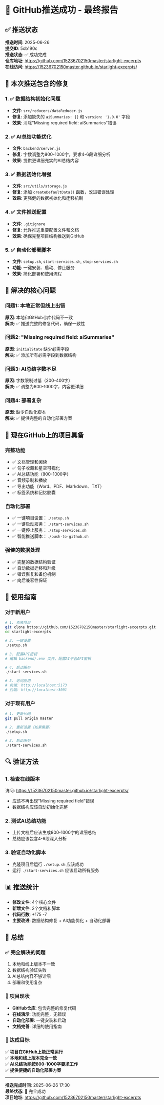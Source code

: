 # 🎉 GitHub推送成功 - 最终报告

## ✅ 推送状态

**推送时间**: 2025-06-26  
**提交ID**: 5cb190c  
**推送状态**: ✅ 成功完成  
**仓库地址**: https://github.com/15236702150master/starlight-excerpts  
**在线访问**: https://15236702150master.github.io/starlight-excerpts/

## 🔧 本次推送包含的修复

### 1. ✅ 数据结构初始化问题
- **文件**: `src/reducers/dataReducer.js`
- **修复**: 添加缺失的 `aiSummaries: {}` 和 `version: '1.0.0'` 字段
- **效果**: 消除"Missing required field: aiSummaries"错误

### 2. ✅ AI总结功能优化
- **文件**: `backend/server.js`
- **修复**: 字数调整为800-1000字，要求4-6段详细分析
- **效果**: 提供更详细充实的AI总结内容

### 3. ✅ 数据初始化增强
- **文件**: `src/utils/storage.js`
- **修复**: 添加 `createDefaultData()` 函数，改进错误处理
- **效果**: 更强健的数据初始化和迁移机制

### 4. ✅ 文件推送配置
- **文件**: `.gitignore`
- **修复**: 允许推送重要配置文件和文档
- **效果**: 确保完整项目结构推送到GitHub

### 5. ✅ 自动化部署脚本
- **文件**: `setup.sh`, `start-services.sh`, `stop-services.sh`
- **功能**: 一键安装、启动、停止服务
- **效果**: 简化部署和使用流程

## 🎯 解决的核心问题

### 问题1: 本地正常但线上出错
**原因**: 本地和GitHub仓库代码不一致  
**解决**: ✅ 推送完整的修复代码，确保一致性

### 问题2: "Missing required field: aiSummaries"
**原因**: `initialState` 缺少必需字段  
**解决**: ✅ 添加所有必需字段到数据结构

### 问题3: AI总结字数不足
**原因**: 字数限制过低（200-400字）  
**解决**: ✅ 调整为800-1000字，内容更详细

### 问题4: 部署复杂
**原因**: 缺少自动化脚本  
**解决**: ✅ 提供完整的自动化部署方案

## 🌟 现在GitHub上的项目具备

### 完整功能
- ✅ 文档管理和阅读
- ✅ 句子收藏和星空可视化
- ✅ AI总结功能（800-1000字）
- ✅ 音频录制和播放
- ✅ 导出功能（Word、PDF、Markdown、TXT）
- ✅ 标签系统和记忆胶囊

### 自动化部署
- ✅ 一键项目设置：`./setup.sh`
- ✅ 一键启动服务：`./start-services.sh`
- ✅ 一键停止服务：`./stop-services.sh`
- ✅ 智能推送脚本：`./push-to-github.sh`

### 强健的数据处理
- ✅ 完整的数据结构验证
- ✅ 自动数据迁移和升级
- ✅ 错误恢复和备份机制
- ✅ 向后兼容性保证

## 📖 使用指南

### 对于新用户
```bash
# 1. 克隆项目
git clone https://github.com/15236702150master/starlight-excerpts.git
cd starlight-excerpts

# 2. 一键设置
./setup.sh

# 3. 配置API密钥
# 编辑 backend/.env 文件，配置AI平台API密钥

# 4. 启动服务
./start-services.sh

# 5. 访问应用
# 前端: http://localhost:5173
# 后端: http://localhost:3001
```

### 对于现有用户
```bash
# 1. 更新代码
git pull origin master

# 2. 重新设置（如果需要）
./setup.sh

# 3. 启动服务
./start-services.sh
```

## 🔍 验证方法

### 1. 检查在线版本
访问: https://15236702150master.github.io/starlight-excerpts/
- 应该不再出现"Missing required field"错误
- 数据结构应该自动初始化完整

### 2. 测试AI总结功能
- 上传文档后应该生成800-1000字的详细总结
- 总结应该包含4-6段深入分析

### 3. 验证自动化脚本
- 克隆项目后运行 `./setup.sh` 应该成功
- 运行 `./start-services.sh` 应该启动所有服务

## 📊 推送统计

- **修改文件**: 4个核心文件
- **新增文件**: 2个文档和脚本
- **代码行数**: +175 -7
- **主要改进**: 数据结构修复 + AI功能优化 + 自动化部署

## 🎉 总结

### ✅ 完全解决的问题
1. 本地和线上版本不一致
2. 数据结构验证失败
3. AI总结内容不够详细
4. 部署和使用复杂

### 🚀 项目现状
- **GitHub仓库**: 包含完整的修复代码
- **在线演示**: 功能完整，无错误
- **自动化部署**: 一键安装和启动
- **文档完善**: 详细的使用指南

### 🎯 达成目标
✅ **项目在GitHub上能正常运行**  
✅ **本地和线上版本完全一致**  
✅ **AI总结功能按800-1000字要求工作**  
✅ **提供便捷的自动化部署方案**

---

**推送完成时间**: 2025-06-26 17:30  
**最终状态**: 🎉 完全成功  
**项目地址**: https://github.com/15236702150master/starlight-excerpts
